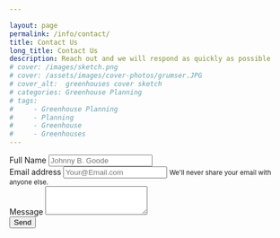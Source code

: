 ```yaml
---

layout: page
permalink: /info/contact/
title: Contact Us
long_title: Contact Us
description: Reach out and we will respond as quickly as possible
# cover: /images/sketch.png
# cover: /assets/images/cover-photos/grumser.JPG
# cover_alt:  greenhouses cover sketch
# categories: Greenhouse Planning
# tags: 
#     - Greenhouse Planning
#     - Planning
#     - Greenhouse
#     - Greenhouses
---
```



<form 
    action="https://formspree.io/nkline@solarinnovations.com"
    method="POST" class="mb-5">
    <div class="form-group">
        <label for="email">Full Name</label>
        <input type="email" name="full-name" class="form-control" id="email" aria-describedby="emailHelp" placeholder="Johnny B. Goode">
    </div>
    <div class="form-group">
        <label for="email">Email address</label>
        <input type="email" name="_replyto" class="form-control" id="email" aria-describedby="emailHelp" placeholder="Your@Email.com">
        <small id="emailHelp" class="form-text text-muted">We'll never share your email with anyone else.</small>
    </div>
    <div class="form-group">
        <label for="exampleFormControlTextarea1">Message</label>
        <textarea class="form-control" name="content" id="exampleFormControlTextarea1" rows="3"></textarea>
    </div>
    <input type="hidden" name="_subject" value="New IRT Contact Submission!" />
    <input type="text" name="_gotcha" style="display:none" />
    <input type="submit" class="btn btn-primary mb-2" value="Send">
</form>
